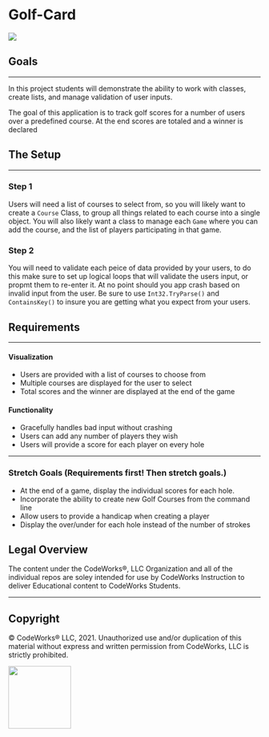# Golf-Card

![](https://images.unsplash.com/photo-1532508583690-538a1436f423?ixlib=rb-1.2.1&ixid=eyJhcHBfaWQiOjEyMDd9&auto=format&fit=crop&w=1952&q=80)

## Goals
<hr>
In this project students will demonstrate the ability to work with classes, create lists, and manage validation of user inputs. 

The goal of this application is to track golf scores for a number of users over a predefined course. At the end scores are totaled and a winner is declared

## The Setup
<hr>

### Step 1
Users will need a list of courses to select from, so you will likely want to create a `Course` Class, to group all things related to each course into a single object. You will also likely want a class to manage each `Game` where you can add the course, and the list of players participating in that game. 

### Step 2
You will need to validate each peice of data provided by your users, to do this make sure to set up logical loops that will validate the users input, or propmt them to re-enter it. At no point should you app crash based on invalid input from the user. Be sure to use `Int32.TryParse()` and `ContainsKey()` to insure you are getting what you expect from your users.

## Requirements
<hr>

#### Visualization
- Users are provided with a list of courses to choose from
- Multiple courses are displayed for the user to select
- Total scores and the winner are displayed at the end of the game 
#### Functionality
- Gracefully handles bad input without crashing
- Users can add any number of players they wish
- Users will provide a score for each player on every hole
<hr>

### Stretch Goals (Requirements first! Then stretch goals.)
- At the end of a game, display the individual scores for each hole.
- Incorporate the ability to create new Golf Courses from the command line
- Allow users to provide a handicap when creating a player
- Display the over/under for each hole instead of the number of strokes

## Legal Overview

The content under the CodeWorks®, LLC Organization and all of the individual repos are soley intended for use by CodeWorks Instruction to deliver Educational content to CodeWorks Students.

---

## Copyright

© CodeWorks® LLC, 2021. Unauthorized use and/or duplication of this material without express and written permission from CodeWorks, LLC is strictly prohibited.


<img src="https://bcw.blob.core.windows.net/public/img/7815839041305055" width="125">
